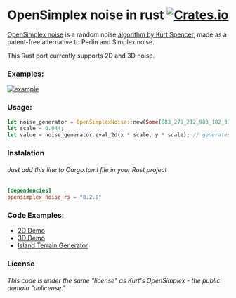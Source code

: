 # OpenSimplex noise in rust [![Crates.io][cr-badge]][cr]
[cr-badge]: https://img.shields.io/crates/v/opensimplex_noise_rs.svg
[cr]: https://crates.io/crates/opensimplex_noise_rs
[OpenSimplex noise](https://en.wikipedia.org/wiki/OpenSimplex_noise) is a random noise [algorithm by Kurt Spencer](https://uniblock.tumblr.com/post/97868843242/noise), made as a patent-free alternative to Perlin and Simplex noise.

This Rust port currently supports 2D and 3D noise.

### Examples:
[![example](examples/demo_3d/examples/noise_3d_example.gif)](https://github.com/Mapet13/opensimplex_noise_rust/tree/master/examples/demo_3d)

### Usage:
```rust
let noise_generator = OpenSimplexNoise::new(Some(883_279_212_983_182_319)); // if not provided, default seed is equal to 0
let scale = 0.044;
let value = noise_generator.eval_2d(x * scale, y * scale); // generates value in range (-1, 1)
```
### Instalation
###### Just add this line to Cargo.toml file in your Rust project
```toml
[dependencies]
opensimplex_noise_rs = "0.2.0"
```
### Code Examples:
 - [2D Demo](https://github.com/Mapet13/opensimplex_noise_rust/tree/master/examples/demo/)
 - [3D Demo](https://github.com/Mapet13/opensimplex_noise_rust/tree/master/examples/demo_3d)
 - [Island Terrain Generator](https://github.com/Mapet13/terrain-generator-2d)

### License
###### This code is under the same "license" as Kurt's OpenSimplex - the public domain "unlicense."
